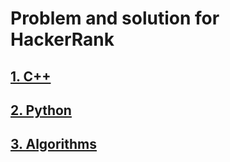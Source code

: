 # Problem and solution for HackerRank

## [1. C++](https://github.com/Tointech/Hackerrank-solutions/tree/master/C%2B%2B)

## [2. Python](https://github.com/Tointech/Hackerrank-solutions/tree/master/Python)

## [3. Algorithms](https://github.com/Tointech/Hackerrank-solutions/tree/master/Algorithms)